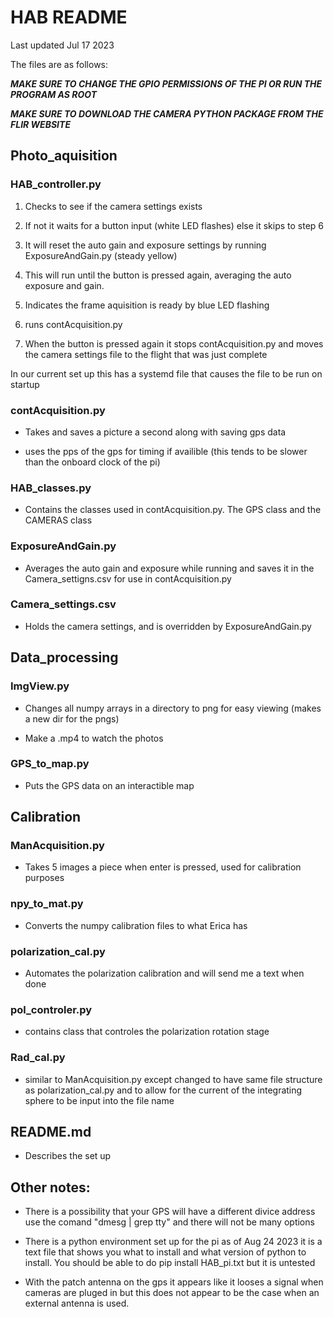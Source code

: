 # HAB README
Last updated Jul 17 2023

The files are as follows:

***MAKE SURE TO CHANGE THE GPIO PERMISSIONS OF THE PI OR RUN THE PROGRAM AS ROOT***

***MAKE SURE TO DOWNLOAD THE CAMERA PYTHON PACKAGE FROM THE FLIR WEBSITE***

## Photo_aquisition

### HAB_controller.py

1. Checks to see if the camera settings exists

2. If not it waits for a button input (white LED flashes) else it skips to step 6
	
3. It will reset the auto gain and exposure settings by running ExposureAndGain.py (steady yellow)
	
4. This will run until the button is pressed again, averaging the auto exposure and gain.
	
5. Indicates the frame aquisition is ready by blue LED flashing
	
6. runs contAcquisition.py

7. When the button is pressed again it stops contAcquisition.py and moves the camera settings file to the flight that was just complete
	
In our current set up this has a systemd file that causes the file to be run on startup

### contAcquisition.py

- Takes and saves a picture a second along with saving gps data
	
- uses the pps of the gps for timing if availible (this tends to be slower than the onboard clock of the pi)

### HAB_classes.py

- Contains the classes used in contAcquisition.py. The GPS class and the CAMERAS class
	
### ExposureAndGain.py

- Averages the auto gain and exposure while running and saves it in the Camera_settigns.csv for use in contAcquisition.py
	
### Camera_settings.csv

- Holds the camera settings, and is overridden by ExposureAndGain.py


## Data_processing
	
### ImgView.py

- Changes all numpy arrays in a directory to png for easy viewing (makes a new dir for the pngs)

- Make a .mp4 to watch the photos

### GPS_to_map.py

- Puts the GPS data on an interactible map
	

## Calibration

### ManAcquisition.py

- Takes 5 images a piece when enter is pressed, used for calibration purposes

### npy_to_mat.py

- Converts the numpy calibration files to what Erica has

### polarization_cal.py

- Automates the polarization calibration and will send me a text when done

### pol_controler.py

- contains class that controles the polarization rotation stage

### Rad_cal.py

- similar to ManAcquisition.py except changed to have same file structure as polarization_cal.py and to allow for the current of the integrating sphere to be input into the file name

	

## README.md

- Describes the set up
	

## Other notes:

- There is a possibility that your GPS will have a different divice address use the comand "dmesg | grep tty" and there will not be many options

- There is a python environment set up for the pi as of Aug 24 2023 it is a text file that shows you what to install and what version of python to install. You should be able to do pip install HAB_pi.txt but it is untested

- With the patch antenna on the gps it appears like it looses a signal when cameras are pluged in but this does not appear to be the case when an external antenna is used. 

